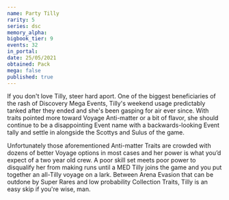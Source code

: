 ```yaml
---
name: Party Tilly
rarity: 5
series: dsc
memory_alpha:
bigbook_tier: 9
events: 32
in_portal:
date: 25/05/2021
obtained: Pack
mega: false
published: true
---
```


If you don't love Tilly, steer hard aport. One of the biggest beneficiaries of the rash of Discovery Mega Events, Tilly's weekend usage predictably tanked after they ended and she's been gasping for air ever since. With traits pointed more toward Voyage Anti-matter or a bit of flavor, she should continue to be a disappointing Event name with a backwards-looking Event tally and settle in alongside the Scottys and Sulus of the game. 

Unfortunately those aforementioned Anti-matter Traits are crowded with dozens of better Voyage options in most cases and her power is what you’d expect of a two year old crew. A poor skill set meets poor power to disqualify her from making runs until a MED Tilly joins the game and you put together an all-Tilly voyage on a lark. Between Arena Evasion that can be outdone by Super Rares and low probability Collection Traits, Tilly is an easy skip if you're wise, man.
